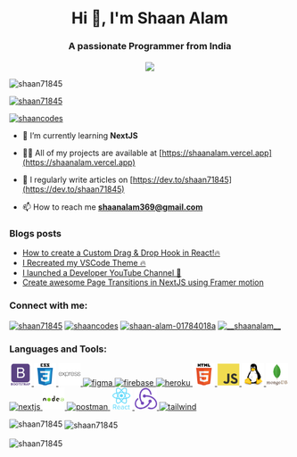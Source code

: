<h1 align="center">Hi 👋, I'm Shaan Alam</h1>  
<h3 align="center">A passionate Programmer from India</h3>  
  
  <p align="center">
<img align="center" src="https://media.giphy.com/media/QX6ruFElzFdeIfblrg/giphy.gif"  width="500" />
  </p>
  
<p align="left"> <img src="https://komarev.com/ghpvc/?username=shaan71845&label=Profile%20views&color=0e75b6&style=flat" alt="shaan71845" /> </p>  
  
<p align="left"> <a href="https://github.com/ryo-ma/github-profile-trophy"><img src="https://github-profile-trophy.vercel.app/?username=shaan71845" alt="shaan71845" /></a> </p>  
  
<p align="left"> <a href="https://twitter.com/shaancodes" target="blank"><img src="https://img.shields.io/twitter/follow/shaancodes?logo=twitter&style=for-the-badge" alt="shaancodes" /></a> </p>  
  
- 🌱 I’m currently learning **NextJS**  
  
- 👨‍💻 All of my projects are available at [https://shaanalam.vercel.app](https://shaanalam.vercel.app)  
  
- 📝 I regularly write articles on [https://dev.to/shaan71845](https://dev.to/shaan71845)  
  
- 📫 How to reach me **shaanalam369@gmail.com**  
  
### Blogs posts  
<!-- BLOG-POST-LIST:START -->
- [How to create a Custom Drag & Drop Hook in React!🔥](https://dev.to/shaan71845/how-to-create-a-custom-drag-drop-hook-in-react-nme)
- [I Recreated my VSCode Theme 🔥](https://dev.to/shaan71845/i-recreated-my-vscode-theme-33p6)
- [I launched a Developer YouTube Channel 🎉](https://dev.to/shaan71845/i-launched-a-developer-youtube-channel-1h5f)
- [Create awesome Page Transitions in NextJS using Framer motion](https://dev.to/shaan71845/create-awesome-page-transitions-in-nextjs-using-framer-motion-2pln)
<!-- BLOG-POST-LIST:END -->  
  
<h3 align="left">Connect with me:</h3>  
<p align="left">  
<a href="https://dev.to/shaan71845" target="blank"><img align="center" src="https://cdn.jsdelivr.net/npm/simple-icons@3.0.1/icons/dev-dot-to.svg" alt="shaan71845" height="30" width="40" /></a>  
<a href="https://twitter.com/shaancodes" target="blank"><img align="center" src="https://cdn.jsdelivr.net/npm/simple-icons@3.0.1/icons/twitter.svg" alt="shaancodes" height="30" width="40" /></a>  
<a href="https://linkedin.com/in/shaan-alam-01784018a" target="blank"><img align="center" src="https://cdn.jsdelivr.net/npm/simple-icons@3.0.1/icons/linkedin.svg" alt="shaan-alam-01784018a" height="30" width="40" /></a>  
<a href="https://instagram.com/__shaanalam__" target="blank"><img align="center" src="https://cdn.jsdelivr.net/npm/simple-icons@3.0.1/icons/instagram.svg" alt="__shaanalam__" height="30" width="40" /></a>  
</p>  
  
<h3 align="left">Languages and Tools:</h3>  
<p align="left"> <a href="https://getbootstrap.com" target="_blank"> <img src="https://raw.githubusercontent.com/devicons/devicon/master/icons/bootstrap/bootstrap-plain-wordmark.svg" alt="bootstrap" width="40" height="40"/> </a> <a href="https://www.w3schools.com/css/" target="_blank"> <img src="https://raw.githubusercontent.com/devicons/devicon/master/icons/css3/css3-original-wordmark.svg" alt="css3" width="40" height="40"/> </a> <a href="https://expressjs.com" target="_blank"> <img src="https://raw.githubusercontent.com/devicons/devicon/master/icons/express/express-original-wordmark.svg" alt="express" width="40" height="40"/> </a> <a href="https://www.figma.com/" target="_blank"> <img src="https://www.vectorlogo.zone/logos/figma/figma-icon.svg" alt="figma" width="40" height="40"/> </a> <a href="https://firebase.google.com/" target="_blank"> <img src="https://www.vectorlogo.zone/logos/firebase/firebase-icon.svg" alt="firebase" width="40" height="40"/> </a> <a href="https://heroku.com" target="_blank"> <img src="https://www.vectorlogo.zone/logos/heroku/heroku-icon.svg" alt="heroku" width="40" height="40"/> </a> <a href="https://www.w3.org/html/" target="_blank"> <img src="https://raw.githubusercontent.com/devicons/devicon/master/icons/html5/html5-original-wordmark.svg" alt="html5" width="40" height="40"/> </a> <a href="https://developer.mozilla.org/en-US/docs/Web/JavaScript" target="_blank"> <img src="https://raw.githubusercontent.com/devicons/devicon/master/icons/javascript/javascript-original.svg" alt="javascript" width="40" height="40"/> </a> <a href="https://www.linux.org/" target="_blank"> <img src="https://raw.githubusercontent.com/devicons/devicon/master/icons/linux/linux-original.svg" alt="linux" width="40" height="40"/> </a> <a href="https://www.mongodb.com/" target="_blank"> <img src="https://raw.githubusercontent.com/devicons/devicon/master/icons/mongodb/mongodb-original-wordmark.svg" alt="mongodb" width="40" height="40"/> </a> <a href="https://nextjs.org/" target="_blank"> <img src="https://cdn.worldvectorlogo.com/logos/nextjs-3.svg" alt="nextjs" width="40" height="40"/> </a> <a href="https://nodejs.org" target="_blank"> <img src="https://raw.githubusercontent.com/devicons/devicon/master/icons/nodejs/nodejs-original-wordmark.svg" alt="nodejs" width="40" height="40"/> </a> <a href="https://postman.com" target="_blank"> <img src="https://www.vectorlogo.zone/logos/getpostman/getpostman-icon.svg" alt="postman" width="40" height="40"/> </a> <a href="https://reactjs.org/" target="_blank"> <img src="https://raw.githubusercontent.com/devicons/devicon/master/icons/react/react-original-wordmark.svg" alt="react" width="40" height="40"/> </a> <a href="https://redux.js.org" target="_blank"> <img src="https://raw.githubusercontent.com/devicons/devicon/master/icons/redux/redux-original.svg" alt="redux" width="40" height="40"/> </a> <a href="https://tailwindcss.com/" target="_blank"> <img src="https://www.vectorlogo.zone/logos/tailwindcss/tailwindcss-icon.svg" alt="tailwind" width="40" height="40"/> </a> </p>  
  
<p><img align="left" src="https://github-readme-stats.vercel.app/api/top-langs?username=shaan71845&show_icons=true&locale=en&layout=compact" alt="shaan71845" /></p>  
  
<p>&nbsp;<img align="center" src="https://github-readme-stats.vercel.app/api?username=shaan71845&show_icons=true&locale=en" alt="shaan71845" /></p>  
  
<p><img align="center" src="https://github-readme-streak-stats.herokuapp.com/?user=shaan71845&" alt="shaan71845" /></p>
